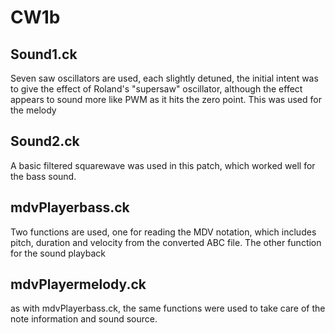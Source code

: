 # CW1b

## Sound1.ck

Seven saw oscillators are used, each slightly detuned, the initial intent was to give the effect of Roland's "supersaw" oscillator, although the effect appears to sound more like PWM as it hits the zero point. This was used for the melody

## Sound2.ck

A basic filtered squarewave was used in this patch, which worked well for the bass sound.

## mdvPlayerbass.ck

Two functions are used, one for reading the MDV notation, which includes pitch, duration and velocity from the converted ABC file. The other function for the sound playback

## mdvPlayermelody.ck

as with mdvPlayerbass.ck, the same functions were used to take care of the note information and sound source.